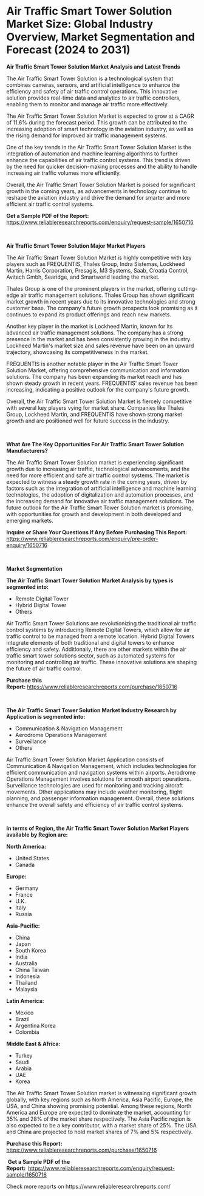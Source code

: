 <p><h1>Air Traffic Smart Tower Solution Market Size: Global Industry Overview, Market Segmentation and Forecast (2024 to 2031)</h1></p><p><strong>Air Traffic Smart Tower Solution Market Analysis and Latest Trends</strong></p>
<p><p>The Air Traffic Smart Tower Solution is a technological system that combines cameras, sensors, and artificial intelligence to enhance the efficiency and safety of air traffic control operations. This innovative solution provides real-time data and analytics to air traffic controllers, enabling them to monitor and manage air traffic more effectively.</p><p>The Air Traffic Smart Tower Solution Market is expected to grow at a CAGR of 11.6% during the forecast period. This growth can be attributed to the increasing adoption of smart technology in the aviation industry, as well as the rising demand for improved air traffic management systems. </p><p>One of the key trends in the Air Traffic Smart Tower Solution Market is the integration of automation and machine learning algorithms to further enhance the capabilities of air traffic control systems. This trend is driven by the need for quicker decision-making processes and the ability to handle increasing air traffic volumes more efficiently.</p><p>Overall, the Air Traffic Smart Tower Solution Market is poised for significant growth in the coming years, as advancements in technology continue to reshape the aviation industry and drive the demand for smarter and more efficient air traffic control systems.</p></p>
<p><strong>Get a Sample PDF of the Report:&nbsp;</strong> <a href="https://www.reliableresearchreports.com/enquiry/request-sample/1650716">https://www.reliableresearchreports.com/enquiry/request-sample/1650716</a></p>
<p>&nbsp;</p>
<p><strong>Air Traffic Smart Tower Solution Major Market Players</strong></p>
<p><p>The Air Traffic Smart Tower Solution Market is highly competitive with key players such as FREQUENTIS, Thales Group, Indra Sistemas, Lockheed Martin, Harris Corporation, Presagis, M3 Systems, Saab, Croatia Control, Avitech Gmbh, Searidge, and Smartworld leading the market.</p><p>Thales Group is one of the prominent players in the market, offering cutting-edge air traffic management solutions. Thales Group has shown significant market growth in recent years due to its innovative technologies and strong customer base. The company's future growth prospects look promising as it continues to expand its product offerings and reach new markets.</p><p>Another key player in the market is Lockheed Martin, known for its advanced air traffic management solutions. The company has a strong presence in the market and has been consistently growing in the industry. Lockheed Martin's market size and sales revenue have been on an upward trajectory, showcasing its competitiveness in the market.</p><p>FREQUENTIS is another notable player in the Air Traffic Smart Tower Solution Market, offering comprehensive communication and information solutions. The company has been expanding its market reach and has shown steady growth in recent years. FREQUENTIS' sales revenue has been increasing, indicating a positive outlook for the company's future growth.</p><p>Overall, the Air Traffic Smart Tower Solution Market is fiercely competitive with several key players vying for market share. Companies like Thales Group, Lockheed Martin, and FREQUENTIS have shown strong market growth and are positioned well for future success in the industry.</p></p>
<p>&nbsp;</p>
<p><strong>What Are The Key Opportunities For Air Traffic Smart Tower Solution Manufacturers?</strong></p>
<p><p>The Air Traffic Smart Tower Solution market is experiencing significant growth due to increasing air traffic, technological advancements, and the need for more efficient and safe air traffic control systems. The market is expected to witness a steady growth rate in the coming years, driven by factors such as the integration of artificial intelligence and machine learning technologies, the adoption of digitalization and automation processes, and the increasing demand for innovative air traffic management solutions. The future outlook for the Air Traffic Smart Tower Solution market is promising, with opportunities for growth and development in both developed and emerging markets.</p></p>
<p><strong>Inquire or Share Your Questions If Any Before Purchasing This Report:</strong> <a href="https://www.reliableresearchreports.com/enquiry/pre-order-enquiry/1650716">https://www.reliableresearchreports.com/enquiry/pre-order-enquiry/1650716</a></p>
<p>&nbsp;</p>
<p><strong>Market Segmentation</strong></p>
<p><strong>The Air Traffic Smart Tower Solution Market Analysis by types is segmented into:</strong></p>
<p><ul><li>Remote Digital Tower</li><li>Hybrid Digital Tower</li><li>Others</li></ul></p>
<p><p>Air Traffic Smart Tower Solutions are revolutionizing the traditional air traffic control systems by introducing Remote Digital Towers, which allow for air traffic control to be managed from a remote location. Hybrid Digital Towers integrate elements of both traditional and digital towers to enhance efficiency and safety. Additionally, there are other markets within the air traffic smart tower solutions sector, such as automated systems for monitoring and controlling air traffic. These innovative solutions are shaping the future of air traffic control.</p></p>
<p><strong>Purchase this Report:&nbsp;</strong><a href="https://www.reliableresearchreports.com/purchase/1650716">https://www.reliableresearchreports.com/purchase/1650716</a></p>
<p>&nbsp;</p>
<p><strong>The Air Traffic Smart Tower Solution Market Industry Research by Application is segmented into:</strong></p>
<p><ul><li>Communication & Navigation Management</li><li>Aerodrome Operations Management</li><li>Surveillance</li><li>Others</li></ul></p>
<p><p>Air Traffic Smart Tower Solution Market Application consists of Communication & Navigation Management, which includes technologies for efficient communication and navigation systems within airports. Aerodrome Operations Management involves solutions for smooth airport operations. Surveillance technologies are used for monitoring and tracking aircraft movements. Other applications may include weather monitoring, flight planning, and passenger information management. Overall, these solutions enhance the overall safety and efficiency of air traffic control systems.</p></p>
<p>&nbsp;</p>
<p><strong>In terms of Region, the Air Traffic Smart Tower Solution Market Players available by Region are:</strong></p>
<p>
    <p> <strong> North America: </strong>
        <ul>
            <li>United States</li>
            <li>Canada</li>
        </ul>
        </p> 
    <p> <strong> Europe: </strong>
        <ul>
            <li>Germany</li>
            <li>France</li>
            <li>U.K.</li>
            <li>Italy</li>
            <li>Russia</li>
        </ul>
        </p> 
    <p> <strong> Asia-Pacific: </strong>
        <ul>
            <li>China</li>
            <li>Japan</li>
            <li>South Korea</li>
            <li>India</li>
            <li>Australia</li>
            <li>China Taiwan</li>
            <li>Indonesia</li>
            <li>Thailand</li>
            <li>Malaysia</li>
        </ul>
        </p> 
    <p> <strong> Latin America: </strong>
        <ul>
            <li>Mexico</li>
            <li>Brazil</li>
            <li>Argentina Korea</li>
            <li>Colombia</li>
        </ul>
        </p> 
    <p> <strong> Middle East & Africa: </strong>
        <ul>
            <li>Turkey</li>
            <li>Saudi</li>
            <li>Arabia</li>
            <li>UAE</li>
            <li>Korea</li>
        </ul>
    </p>
    </p>
<p><p>The Air Traffic Smart Tower Solution market is witnessing significant growth globally, with key regions such as North America, Asia Pacific, Europe, the USA, and China showing promising potential. Among these regions, North America and Europe are expected to dominate the market, accounting for 35% and 28% of the market share respectively. The Asia Pacific region is also expected to be a key contributor, with a market share of 25%. The USA and China are projected to hold market shares of 7% and 5% respectively.</p></p>
<p><strong>Purchase this Report: </strong><a href="https://www.reliableresearchreports.com/purchase/1650716">https://www.reliableresearchreports.com/purchase/1650716</a></p>
<p>&nbsp;<strong>Get a Sample PDF of the Report:&nbsp;&nbsp;</strong><a href="https://www.reliableresearchreports.com/enquiry/request-sample/1650716">https://www.reliableresearchreports.com/enquiry/request-sample/1650716</a></p>
<p><strong></strong></p>
<p>Check more reports on https://www.reliableresearchreports.com/</p>